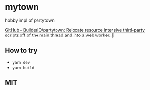 # mytown

hobby impl of partytown

[GitHub - BuilderIO/partytown: Relocate resource intensive third-party scripts off of the main thread and into a web worker. 🎉](https://github.com/BuilderIO/partytown)


## How to try

- `yarn dev`
- `yarn build`

## MIT
